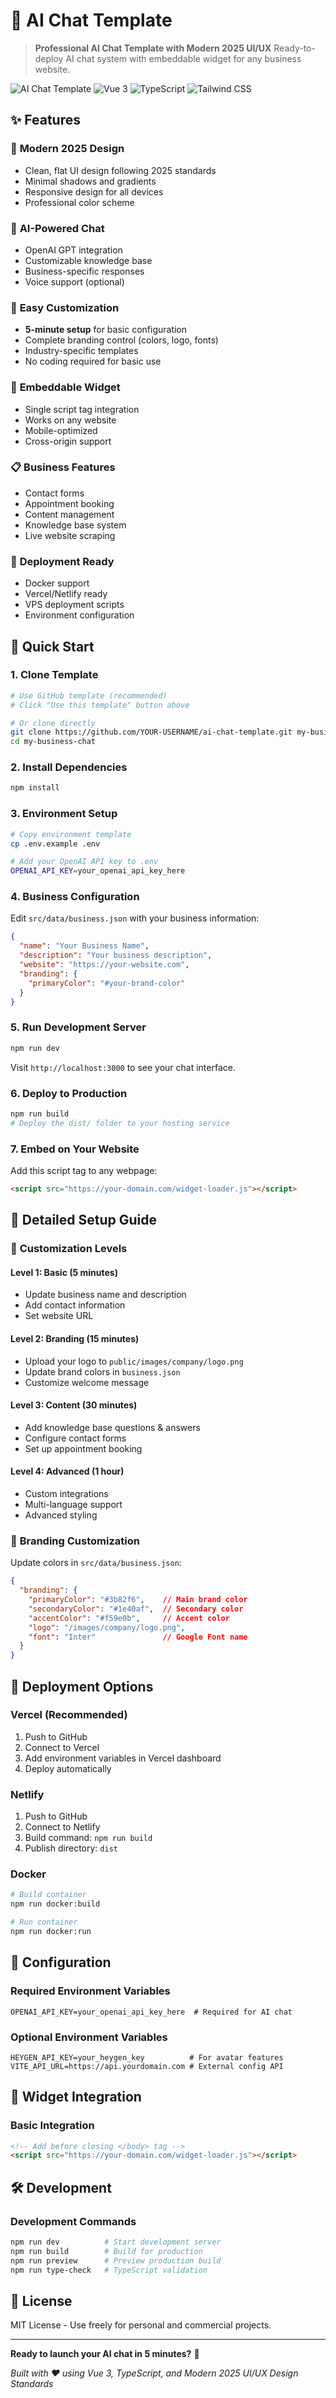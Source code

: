 # 🤖 AI Chat Template

> **Professional AI Chat Template with Modern 2025 UI/UX**
> Ready-to-deploy AI chat system with embeddable widget for any business website.

![AI Chat Template](https://img.shields.io/badge/Template-Ready-brightgreen) ![Vue 3](https://img.shields.io/badge/Vue-3.x-4FC08D) ![TypeScript](https://img.shields.io/badge/TypeScript-5.x-3178C6) ![Tailwind CSS](https://img.shields.io/badge/Tailwind-3.x-06B6D4)

## ✨ Features

### 🎨 **Modern 2025 Design**
- Clean, flat UI design following 2025 standards
- Minimal shadows and gradients
- Responsive design for all devices
- Professional color scheme

### 💬 **AI-Powered Chat**
- OpenAI GPT integration
- Customizable knowledge base
- Business-specific responses
- Voice support (optional)

### 🔧 **Easy Customization**
- **5-minute setup** for basic configuration
- Complete branding control (colors, logo, fonts)
- Industry-specific templates
- No coding required for basic use

### 📱 **Embeddable Widget**
- Single script tag integration
- Works on any website
- Mobile-optimized
- Cross-origin support

### 📋 **Business Features**
- Contact forms
- Appointment booking
- Content management
- Knowledge base system
- Live website scraping

### 🚀 **Deployment Ready**
- Docker support
- Vercel/Netlify ready
- VPS deployment scripts
- Environment configuration

## 🚀 Quick Start

### 1. **Clone Template**
```bash
# Use GitHub template (recommended)
# Click "Use this template" button above

# Or clone directly
git clone https://github.com/YOUR-USERNAME/ai-chat-template.git my-business-chat
cd my-business-chat
```

### 2. **Install Dependencies**
```bash
npm install
```

### 3. **Environment Setup**
```bash
# Copy environment template
cp .env.example .env

# Add your OpenAI API key to .env
OPENAI_API_KEY=your_openai_api_key_here
```

### 4. **Business Configuration**
Edit `src/data/business.json` with your business information:
```json
{
  "name": "Your Business Name",
  "description": "Your business description",
  "website": "https://your-website.com",
  "branding": {
    "primaryColor": "#your-brand-color"
  }
}
```

### 5. **Run Development Server**
```bash
npm run dev
```
Visit `http://localhost:3000` to see your chat interface.

### 6. **Deploy to Production**
```bash
npm run build
# Deploy the dist/ folder to your hosting service
```

### 7. **Embed on Your Website**
Add this script tag to any webpage:
```html
<script src="https://your-domain.com/widget-loader.js"></script>
```

## 📖 Detailed Setup Guide

### 🎯 **Customization Levels**

#### **Level 1: Basic (5 minutes)**
- Update business name and description
- Add contact information
- Set website URL

#### **Level 2: Branding (15 minutes)**
- Upload your logo to `public/images/company/logo.png`
- Update brand colors in `business.json`
- Customize welcome message

#### **Level 3: Content (30 minutes)**
- Add knowledge base questions & answers
- Configure contact forms
- Set up appointment booking

#### **Level 4: Advanced (1 hour)**
- Custom integrations
- Multi-language support
- Advanced styling

### 🎨 **Branding Customization**

Update colors in `src/data/business.json`:
```json
{
  "branding": {
    "primaryColor": "#3b82f6",    // Main brand color
    "secondaryColor": "#1e40af",  // Secondary color
    "accentColor": "#f59e0b",     // Accent color
    "logo": "/images/company/logo.png",
    "font": "Inter"               // Google Font name
  }
}
```

## 🚀 Deployment Options

### **Vercel (Recommended)**
1. Push to GitHub
2. Connect to Vercel
3. Add environment variables in Vercel dashboard
4. Deploy automatically

### **Netlify**
1. Push to GitHub
2. Connect to Netlify
3. Build command: `npm run build`
4. Publish directory: `dist`

### **Docker**
```bash
# Build container
npm run docker:build

# Run container
npm run docker:run
```

## 🔧 Configuration

### **Required Environment Variables**
```env
OPENAI_API_KEY=your_openai_api_key_here  # Required for AI chat
```

### **Optional Environment Variables**
```env
HEYGEN_API_KEY=your_heygen_key          # For avatar features
VITE_API_URL=https://api.yourdomain.com # External config API
```

## 📱 Widget Integration

### **Basic Integration**
```html
<!-- Add before closing </body> tag -->
<script src="https://your-domain.com/widget-loader.js"></script>
```

## 🛠 Development

### **Development Commands**
```bash
npm run dev          # Start development server
npm run build        # Build for production
npm run preview      # Preview production build
npm run type-check   # TypeScript validation
```

## 📄 License

MIT License - Use freely for personal and commercial projects.

---

**Ready to launch your AI chat in 5 minutes?** 🚀

*Built with ❤️ using Vue 3, TypeScript, and Modern 2025 UI/UX Design Standards*